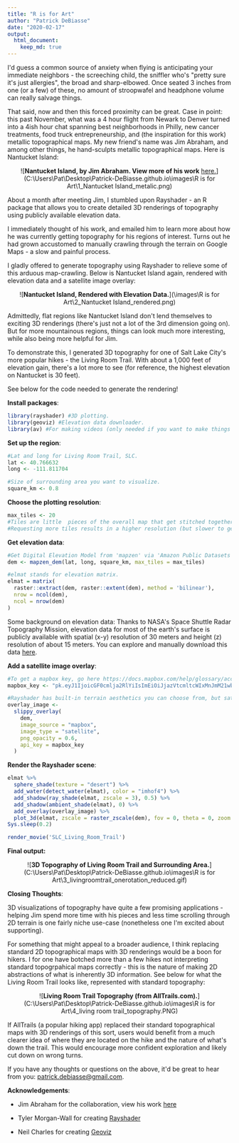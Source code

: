 ```yaml
---
title: "R is for Art"
author: "Patrick DeBiasse"
date: "2020-02-17"
output:
  html_document:
    keep_md: true
---
```


I'd guess a common source of anxiety when flying is anticipating your immediate neighbors - the screeching child, the sniffler who's "pretty sure it's just allergies", the broad and sharp-elbowed. Once seated 3 inches from one (or a few) of these, no amount of stroopwafel and headphone volume can really salvage things.  

That said, now and then this forced proximity can be great. Case in point: this past November,  what was a 4 hour flight from Newark to Denver turned into a 4ish hour chat spanning best neighborhoods in Philly, new cancer treatments, food truck entrepreneurship, and (the inspiration for this work) metallic topographical maps. My new friend's name was Jim Abraham, and among other things, he hand-sculpts metallic topographical maps. Here is Nantucket Island:

<center>

![**Nantucket Island, by Jim Abraham. View more of his work** [here.](https://www.abrahamartistry.com/)](C:\Users\Pat\Desktop\Patrick-DeBiasse.github.io\images\R is for Art\1_Nantucket Island_metalic.png)

</center>

About a month after meeting Jim, I stumbled upon Rayshader - an R package that allows you to create detailed 3D renderings of topography using publicly available elevation data.

I immediately thought of his work, and emailed him to learn more about how he was currently getting topography for his regions of interest. Turns out he had grown accustomed to manually crawling through the terrain on Google Maps - a slow and painful process.

I gladly offered to generate topography using Rayshader to relieve some of this arduous map-crawling. Below is Nantucket Island again, rendered with elevation data and a satellite image overlay:

<center>

![**Nantucket Island, Rendered with Elevation Data.**](\images\R is for Art\2_Nantucket Island_rendered.png)

</center>

Admittedly, flat regions like Nantucket Island don't lend themselves to exciting 3D renderings (there's just not a lot of the 3rd dimension going on). But for more mountainous regions, things can look much more interesting, while also being more  helpful for Jim.

To demonstrate this, I generated 3D topography for one of Salt Lake City's more popular hikes - the Living Room Trail. With about a 1,000 feet of elevation gain, there's a lot more to see (for reference, the highest elevation on Nantucket is 30 feet).  

See below for the code needed to generate the rendering!

**Install packages**:

```r
library(rayshader) #3D plotting.
library(geoviz) #Elevation data downloader.
library(av) #For making videos (only needed if you want to make things like rotating GIFs).
```

**Set up the region**:

```r
#Lat and long for Living Room Trail, SLC.
lat <- 40.766632
long <- -111.811704

#Size of surrounding area you want to visualize.
square_km <- 0.8
```

**Choose the plotting resolution**:

```r
max_tiles <- 20
#Tiles are little  pieces of the overall map that get stitched together.
#Requesting more tiles results in a higher resolution (but slower to generate) image.
```

**Get elevation data**:

```r
#Get Digital Elevation Model from 'mapzen' via 'Amazon Public Datasets'.
dem <- mapzen_dem(lat, long, square_km, max_tiles = max_tiles)

#elmat stands for elevation matrix.
elmat = matrix(
  raster::extract(dem, raster::extent(dem), method = 'bilinear'),
  nrow = ncol(dem),
  ncol = nrow(dem)
)
```
Some background on elevation data:
Thanks to NASA's Space Shuttle Radar Topography Mission, elevation data for most of the earth's surface is publicly available with spatial (x-y) resolution of 30 meters and height (z) resolution of about 15 meters. You can explore and manually download this data [here](https://www.usgs.gov/earthexplorer-0/).

**Add a satellite image overlay**:

```r
#To get a mapbox key, go here https://docs.mapbox.com/help/glossary/access-token/.
mapbox_key <- "pk.eyJ1IjoicGF0cmlja2RlYiIsImEiOiJjazVtcmltcWIxMnJmM21wbDZkcHlzMzEwIn0.sAIvHarJXAc6VHgomtK2yQ"

#Rayshader has built-in terrain aesthetics you can choose from, but satellite images are more realistic:
overlay_image <-
  slippy_overlay(
    dem,
    image_source = "mapbox",
    image_type = "satellite",
    png_opacity = 0.6,
    api_key = mapbox_key
  )
```


**Render the Rayshader scene**:

```r
elmat %>%
  sphere_shade(texture = "desert") %>%
  add_water(detect_water(elmat), color = "imhof4") %>%
  add_shadow(ray_shade(elmat, zscale = 3), 0.5) %>%
  add_shadow(ambient_shade(elmat), 0) %>%
  add_overlay(overlay_image) %>%
  plot_3d(elmat, zscale = raster_zscale(dem), fov = 0, theta = 0, zoom = 0.75, phi = 55, windowsize = c(1000, 800))
Sys.sleep(0.2)

render_movie('SLC_Living_Room_Trail')
```

**Final output:**

<center>

![**3D Topography of Living Room Trail and Surrounding Area.**](C:\Users\Pat\Desktop\Patrick-DeBiasse.github.io\images\R is for Art\3_livingroomtrail_onerotation_reduced.gif)

</center>

**Closing Thoughts**:

3D visualizations of topography have quite a few promising applications - helping Jim spend more time with his pieces and less time scrolling through 2D terrain is one fairly niche use-case (nonetheless one I'm excited about supporting).

For something that might appeal to a broader audience, I think replacing standard 2D topographical maps with 3D renderings would be a boon for hikers. I for one have botched more than a few hikes not interpreting standard topogrpahical maps correctly - this is the nature of making 2D abstractions of what is inherently 3D information. See below for what the Living Room Trail looks like, represented with standard topography:

<center>

![**Living Room Trail Topography (from AllTrails.com).**](C:\Users\Pat\Desktop\Patrick-DeBiasse.github.io\images\R is for Art\4_living room trail_topography.PNG)

</center>

If AllTrails (a popular hiking app) replaced their standard topographical maps with 3D renderings of this sort, users would benefit from a much clearer idea of where they are located on the hike and the nature of what's down the trail. This would encourage more confident exploration and likely cut down on wrong turns.

If you have any thoughts or questions on the above, it'd be great to hear from you: [patrick.debiasse@gmail.com](patrick.debiasse@gmail.com).

**Acknowledgements**:

* Jim Abraham for the collaboration, view his work [here](https://www.abrahamartistry.com/)

* Tyler Morgan-Wall for creating [Rayshader](https://www.rayshader.com/)

* Neil Charles for creating [Geoviz](https://cran.r-project.org/web/packages/geoviz/index.html)
